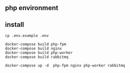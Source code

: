 ## php environment

## install

```
cp .env.example .env

docker-compose build php-fpm
docker-compose build nginx
docker-compose build php-worker
docker-compose build rabbitmq

docker-compose up -d  php-fpm nginx php-worker rabbitmq
```